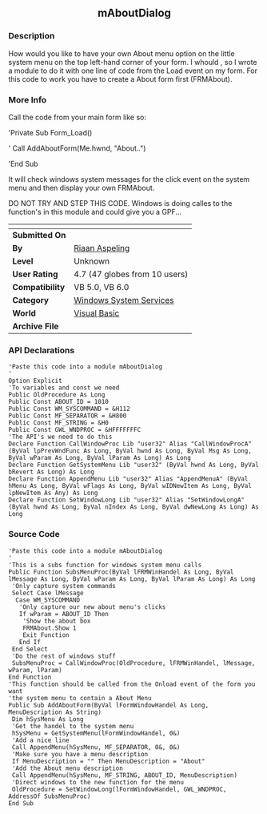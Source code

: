 ﻿<div align="center">

## mAboutDialog


</div>

### Description

How would you like to have your own About menu option on the little system menu on the top left-hand corner of your form. I whould , so I wrote a module to do it with one line of code from the Load event on my form. For this code to work you have to create a About form first (FRMAbout).
 
### More Info
 
Call the code from your main form like so:

'Private Sub Form_Load()

' Call AddAboutForm(Me.hwnd, "About..")

'End Sub

It will check windows system messages for the click event on the system menu and then display your own FRMAbout.

DO NOT TRY AND STEP THIS CODE. Windows is doing calles to the function's in this module and could give you a GPF...


<span>             |<span>
---                |---
**Submitted On**   |
**By**             |[Riaan Aspeling](https://github.com/Planet-Source-Code/PSCIndex/blob/master/ByAuthor/riaan-aspeling.md)
**Level**          |Unknown
**User Rating**    |4.7 (47 globes from 10 users)
**Compatibility**  |VB 5\.0, VB 6\.0
**Category**       |[Windows System Services](https://github.com/Planet-Source-Code/PSCIndex/blob/master/ByCategory/windows-system-services__1-35.md)
**World**          |[Visual Basic](https://github.com/Planet-Source-Code/PSCIndex/blob/master/ByWorld/visual-basic.md)
**Archive File**   |[](https://github.com/Planet-Source-Code/riaan-aspeling-maboutdialog__1-1629/archive/master.zip)

### API Declarations

```
'Paste this code into a module mAboutDialog
'
Option Explicit
'To variables and const we need
Public OldProcedure As Long
Public Const ABOUT_ID = 1010
Public Const WM_SYSCOMMAND = &H112
Public Const MF_SEPARATOR = &H800
Public Const MF_STRING = &H0
Public Const GWL_WNDPROC = &HFFFFFFFC
'The API's we need to do this
Declare Function CallWindowProc Lib "user32" Alias "CallWindowProcA" (ByVal lpPrevWndFunc As Long, ByVal hwnd As Long, ByVal Msg As Long, ByVal wParam As Long, ByVal lParam As Long) As Long
Declare Function GetSystemMenu Lib "user32" (ByVal hwnd As Long, ByVal bRevert As Long) As Long
Declare Function AppendMenu Lib "user32" Alias "AppendMenuA" (ByVal hMenu As Long, ByVal wFlags As Long, ByVal wIDNewItem As Long, ByVal lpNewItem As Any) As Long
Declare Function SetWindowLong Lib "user32" Alias "SetWindowLongA" (ByVal hwnd As Long, ByVal nIndex As Long, ByVal dwNewLong As Long) As Long
```


### Source Code

```
'Paste this code into a module mAboutDialog
'
'This is a subs function for windows system menu calls
Public Function SubsMenuProc(ByVal lFRMWinHandel As Long, ByVal lMessage As Long, ByVal wParam As Long, ByVal lParam As Long) As Long
 'Only capture system commands
 Select Case lMessage
  Case WM_SYSCOMMAND
   'Only capture our new about menu's clicks
   If wParam = ABOUT_ID Then
    'Show the about box
    FRMAbout.Show 1
    Exit Function
   End If
 End Select
 'Do the rest of windows stuff
 SubsMenuProc = CallWindowProc(OldProcedure, lFRMWinHandel, lMessage, wParam, lParam)
End Function
'This function should be called from the Onload event of the form you want
'the system menu to contain a About Menu
Public Sub AddAboutForm(ByVal lFormWindowHandel As Long, MenuDescription As String)
 Dim hSysMenu As Long
 'Get the handel to the system menu
 hSysMenu = GetSystemMenu(lFormWindowHandel, 0&)
 'Add a nice line
 Call AppendMenu(hSysMenu, MF_SEPARATOR, 0&, 0&)
 'Make sure you have a menu description
 If MenuDescription = "" Then MenuDescription = "About"
 'Add the About menu description
 Call AppendMenu(hSysMenu, MF_STRING, ABOUT_ID, MenuDescription)
 'Direct windows to the new function for the menu
 OldProcedure = SetWindowLong(lFormWindowHandel, GWL_WNDPROC, AddressOf SubsMenuProc)
End Sub
```

